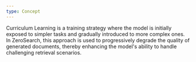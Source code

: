 ```yaml
---
type: Concept
---
```


Curriculum Learning is a training strategy where the model is initially exposed to simpler tasks and gradually introduced to more complex ones. In ZeroSearch, this approach is used to progressively degrade the quality of generated documents, thereby enhancing the model's ability to handle challenging retrieval scenarios.